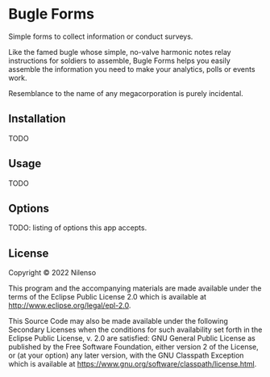 # Bugle Forms

Simple forms to collect information or conduct surveys.

Like the famed bugle whose simple, no-valve harmonic notes relay instructions
for soldiers to assemble, Bugle Forms helps you easily assemble the information
you need to make your analytics, polls or events work.

Resemblance to the name of any megacorporation is purely incidental.

## Installation

TODO

## Usage

TODO

## Options

TODO: listing of options this app accepts.

## License

Copyright © 2022 Nilenso

This program and the accompanying materials are made available under the
terms of the Eclipse Public License 2.0 which is available at
http://www.eclipse.org/legal/epl-2.0.

This Source Code may also be made available under the following Secondary
Licenses when the conditions for such availability set forth in the Eclipse
Public License, v. 2.0 are satisfied: GNU General Public License as published by
the Free Software Foundation, either version 2 of the License, or (at your
option) any later version, with the GNU Classpath Exception which is available
at https://www.gnu.org/software/classpath/license.html.

